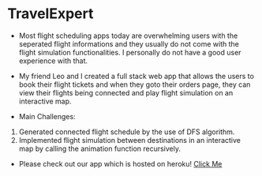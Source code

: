 # TravelExpert

- Most flight scheduling apps today are overwhelming users with the seperated flight informations and they usually do not come with the flight simulation functionalities. I personally do not have a good user experience with that. 

- My friend Leo and I created a full stack web app that allows the users to book their flight tickets and when they goto their orders page, 
they can view their flights being connected and play flight simulation on an interactive map. 

- Main Challenges:
1. Generated connected flight schedule by the use of DFS algorithm.
2. Implemented flight simulation between destinations in an interactive map by calling the animation function recursively. 

- Please check out our app which is hosted on heroku! [Click Me](https://mysterious-meadow-24695.herokuapp.com/)
